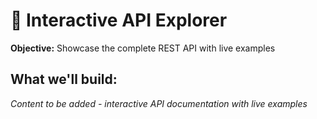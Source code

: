 # 🔌 Interactive API Explorer

**Objective:** Showcase the complete REST API with live examples

## What we'll build:

*Content to be added - interactive API documentation with live examples*
